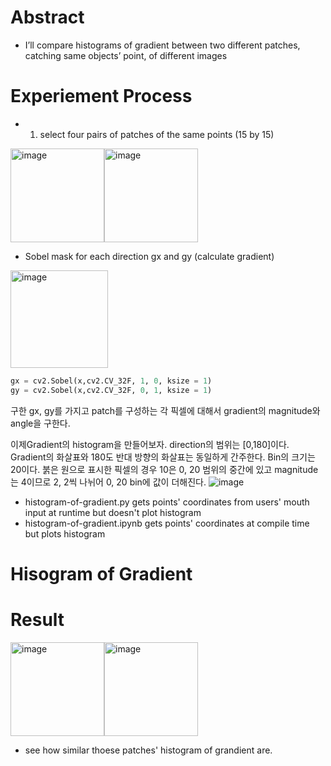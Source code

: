 

# Abstract
* I’ll compare histograms of gradient between two different patches, catching same objects’ point, of different images 

# Experiement Process

* 1. select four pairs of patches of the same points (15 by 15)

<img width="150" alt="image" src="https://user-images.githubusercontent.com/76895949/160585761-b23c4f2d-b7d1-4893-8682-c3e23cdf4afb.png"><img width="150" alt="image" src="https://user-images.githubusercontent.com/76895949/160585782-be5236d8-17a4-4ade-8cda-9eac6d8b854c.png">

* Sobel mask for each direction gx and gy (calculate gradient)
<img width="156" alt="image" src="https://user-images.githubusercontent.com/76895949/160586537-64bb2986-8745-4313-8904-2f9021b76dc2.png">

```python
gx = cv2.Sobel(x,cv2.CV_32F, 1, 0, ksize = 1)
gy = cv2.Sobel(x,cv2.CV_32F, 0, 1, ksize = 1)
```
  
구한 gx, gy를 가지고 patch를 구성하는 각 픽셀에 대해서 gradient의 magnitude와 angle을 구한다. 
 
이제Gradient의 histogram을 만들어보자. direction의 범위는 [0,180]이다. Gradient의 화살표와 180도 반대 방향의 화살표는 동일하게 간주한다. Bin의 크기는 20이다. 붉은 원으로 표시한 픽셀의 경우 10은 0, 20 범위의 중간에 있고 magnitude는 4이므로 2, 2씩 나뉘어 0, 20 bin에 값이 더해진다.
![image](https://user-images.githubusercontent.com/76895949/160586383-0e69c564-f765-4cc6-8c0a-f44945c77aa6.png)


* histogram-of-gradient.py gets points' coordinates from users' mouth input at runtime but doesn't plot histogram
* histogram-of-gradient.ipynb gets points' coordinates at compile time but plots histogram



# Hisogram of Gradient

# Result
<img width="150" alt="image" src="https://user-images.githubusercontent.com/76895949/160544822-bc5228b1-008d-4721-b300-795fc8287ff9.png"><img width="150" alt="image" src="https://user-images.githubusercontent.com/76895949/160544838-777cc88d-37ea-41f8-8212-f9bb1b5224df.png">

* see how similar thoese patches' histogram of grandient are.
